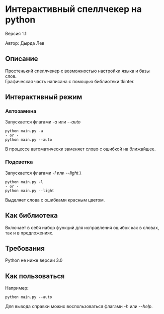 # Интерактивный спеллчекер на python
Версия 1.1

Автор: Дырда Лев

## Описание
Простенький спеллчекер с возможностью настройки языка и базы слов.\
Графическая часть написана с помощью библиотеки tkinter.

## Интерактивный режим

### Автозамена
Запускается флагами *-a* или *--auto*
    
    python main.py -a
    - or -
    python main.py --auto

В процессе автоматически заменяет слово с ошибкой на ближайшее.

### Подсветка
Запускается флагами *-l* или *--light*.\

    python main.py -l
    - or -
    python main.py --light

Выделяет слова с ошибками красным цветом.


## Как библиотека
Включает в себя набор функций для исправления ошибок как в словах, так и в предложениях.

## Требования
Python не ниже версии 3.0

## Как пользоваться
Например:

    python main.py --auto

Для вывода справки можно воспользоваться флагами *-h* или *--help*.

